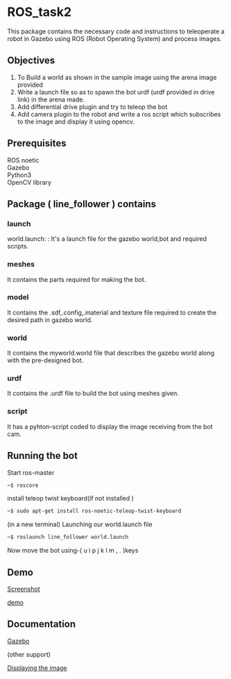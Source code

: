 
# ROS_task2

This package contains the necessary code and instructions to teleoperate a robot in Gazebo using ROS (Robot Operating System) and process images.

##  Objectives

1) To Build a world as shown in the sample image using the arena image provided
2) Write a launch file so as to spawn the bot urdf (urdf provided in drive link) in the arena made.
3) Add differential drive plugin and try to teleop the bot 
4) Add camera plugin to the robot and write a ros script which subscribes to the image and display it using opencv. 
## Prerequisites
ROS noetic  
Gazebo   
Python3  
OpenCV library


## Package ( line_follower ) contains

### launch
world.launch: : It's a launch file for the gazebo world,bot and required scripts.
### meshes
It contains the parts required for making the bot.          
### model
It contains the .sdf,.config,.material and texture file required to create the desired path in gazebo world.
### world
It contains the myworld.world file that describes the gazebo world along with the pre-designed bot.
### urdf
It contains the .urdf file to build the bot using meshes given.
### script 
It has a pyhton-script coded to display the image receiving from the bot cam.  
## Running the bot

Start ros-master
```bash
~$ roscore
```
install teleop twist keyboard(if not installed )
```bash
~$ sudo apt-get install ros-noetic-teleop-twist-keyboard
```
(in a new terminal) Launching our world.launch file
```bash
~$ roslaunch line_follower world.launch
```


Now move the bot using-( u i p j k l m  , . )keys
## Demo

[Screenshot](https://drive.google.com/file/d/1jgGNeQwhhFJM12g-FpKOI0k_bTGR7gB2/view?usp=drivesdk)

[ demo ](https://drive.google.com/file/d/1jgLeAffV1_YWZdcDtuxy_pLy8-KZun7Q/view?usp=drivesdk)


## Documentation

[Gazebo](https://classic.gazebosim.org/tutorials)
 
 (other support)
 
[Displaying the image](https://dhanuzch.medium.com/using-opencv-with-gazebo-in-robot-operating-system-ros-part-1-display-real-time-video-feed-a98c078c708b)
